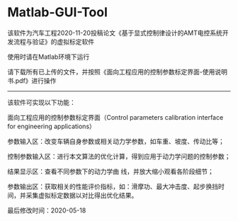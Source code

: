 # Matlab-GUI-Tool
该软件为汽车工程2020-11-20投稿论文《基于显式控制律设计的AMT电控系统开发流程与验证》的虚拟标定软件

使用时请在Matlab环境下运行

请下载所有已上传的文件，并按照《面向工程应用的控制参数标定界面-使用说明书.pdf》进行操作

----------------------------------------------------------------------------------------------------
该软件可实现以下功能：

面向工程应用的控制参数标定界面（Control parameters calibration interface for engineering applications）

参数输入区：改变车辆自身参数或相关动力学参数，如车重、坡度、传动比等；

控制参数输入区：进行本文算法的优化计算，得到应用于动力学问题的控制参数；

结果显示区：查看不同参数下的动力学曲 线，并放大缩小观看各阶段细节；

参数输出区：获取相关的性能评价指标，如：滑摩功、最大冲击度、起步换挡时间，并采集虚拟标定数据以对比得出优化结果。

最后修改时间：2020-05-18
